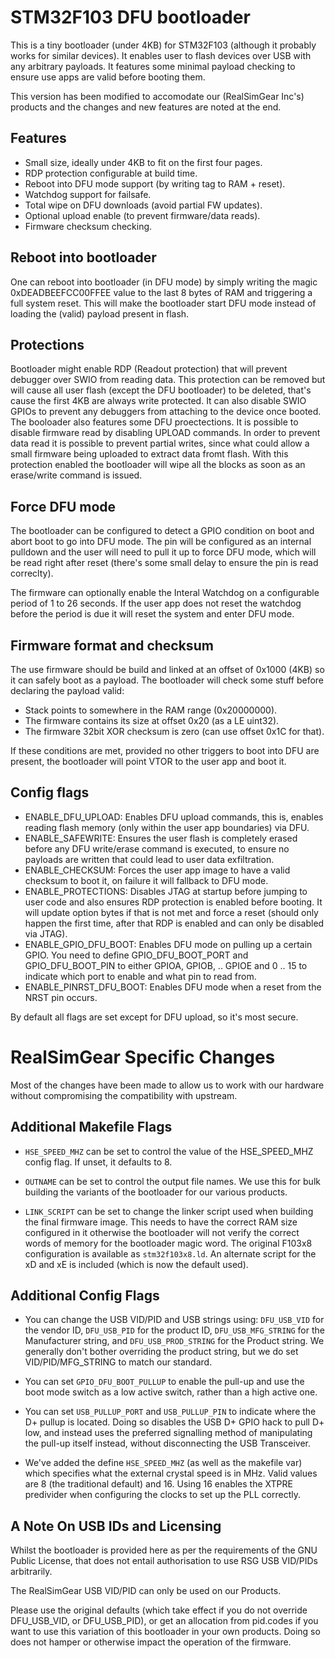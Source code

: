
STM32F103 DFU bootloader
========================

This is a tiny bootloader (under 4KB) for STM32F103 (although it probably
works for similar devices). It enables user to flash devices over USB
with any arbitrary payloads. It features some minimal payload checking
to ensure use apps are valid before booting them.

This version has been modified to accomodate our (RealSimGear Inc's) products 
and the changes and new features are noted at the end.

Features
--------

* Small size, ideally under 4KB to fit on the first four pages.
* RDP protection configurable at build time.
* Reboot into DFU mode support (by writing tag to RAM + reset).
* Watchdog support for failsafe.
* Total wipe on DFU downloads (avoid partial FW updates).
* Optional upload enable (to prevent firmware/data reads).
* Firmware checksum checking.


Reboot into bootloader
----------------------

One can reboot into bootloader (in DFU mode) by simply writing the magic
0xDEADBEEFCC00FFEE value to the last 8 bytes of RAM and triggering a full
system reset. This will make the bootloader start DFU mode instead of
loading the (valid) payload present in flash.

Protections
-----------

Bootloader might enable RDP (Readout protection) that will prevent debugger
over SWIO from reading data. This protection can be removed but will cause
all user flash (except the DFU bootloader) to be deleted, that's cause the
first 4KB are always write protected. It can also disable SWIO GPIOs to
prevent any debuggers from attaching to the device once booted.
The booloader also features some DFU proectections. It is possible to
disable firmware read by disabling UPLOAD commands. In order to prevent
data read it is possible to prevent partial writes, since what could allow
a small firmware being uploaded to extract data fromt flash. With this
protection enabled the bootloader will wipe all the blocks as soon as
an erase/write command is issued.

Force DFU mode
--------------

The bootloader can be configured to detect a GPIO condition on boot and
abort boot to go into DFU mode. The pin will be configured as an internal
pulldown and the user will need to pull it up to force DFU mode, which
will be read right after reset (there's some small delay to ensure the
pin is read correclty).

The firmware can optionally enable the Interal Watchdog on a configurable
period of 1 to 26 seconds. If the user app does not reset the watchdog
before the period is due it will reset the system and enter DFU mode.

Firmware format and checksum
----------------------------

The use firmware should be build and linked at an offset of 0x1000 (4KB)
so it can safely boot as a payload. The bootloader will check some stuff
before declaring the payload valid:

 * Stack points to somewhere in the RAM range (0x20000000).
 * The firmware contains its size at offset 0x20 (as a LE uint32).
 * The firmware 32bit XOR checksum is zero (can use offset 0x1C for that).

If these conditions are met, provided no other triggers to boot into DFU
are present, the bootloader will point VTOR to the user app and boot it.


Config flags
------------

* ENABLE_DFU_UPLOAD: Enables DFU upload commands, this is, enables reading
  flash memory (only within the user app boundaries) via DFU.
* ENABLE_SAFEWRITE: Ensures the user flash is completely erased before any
  DFU write/erase command is executed, to ensure no payloads are written
  that could lead to user data exfiltration.
* ENABLE_CHECKSUM: Forces the user app image to have a valid checksum to
  boot it, on failure it will fallback to DFU mode.
* ENABLE_PROTECTIONS: Disables JTAG at startup before jumping to user code
  and also ensures RDP protection is enabled before booting. It will update
  option bytes if that is not met and force a reset (should only happen the
  first time, after that RDP is enabled and can only be disabled via JTAG).
* ENABLE_GPIO_DFU_BOOT: Enables DFU mode on pulling up a certain GPIO.
  You need to define GPIO_DFU_BOOT_PORT and GPIO_DFU_BOOT_PIN to either
  GPIOA, GPIOB, .. GPIOE and 0 .. 15 to indicate which port to enable and
  what pin to read from.
* ENABLE_PINRST_DFU_BOOT: Enables DFU mode when a reset from the NRST pin
  occurs.

By default all flags are set except for DFU upload, so it's most secure.

RealSimGear Specific Changes
============================

Most of the changes have been made to allow us to work with our hardware without
compromising the compatibility with upstream.

Additional Makefile Flags
-------------------------

* `HSE_SPEED_MHZ` can be set to control the value of the HSE_SPEED_MHZ config 
  flag.  If unset, it defaults to 8.

* `OUTNAME` can be set to control the output file names.  We use this for bulk
  building the variants of the bootloader for our various products.

* `LINK_SCRIPT` can be set to change the linker script used when building the
  final firmware image.  This needs to have the correct RAM size configured
  in it otherwise the bootloader will not verify the correct words of memory
  for the bootloader magic word.  The original F103x8 configuration is
  available as `stm32f103x8.ld`.  An alternate script for the xD and xE is
  included (which is now the default used).

Additional Config Flags
-----------------------

* You can change the USB VID/PID and USB strings using:
  `DFU_USB_VID` for the vendor ID, `DFU_USB_PID` for the product ID,
  `DFU_USB_MFG_STRING` for the Manufacturer string, and
  `DFU_USB_PROD_STRING` for the Product string.   We generally don't bother
  overriding the product string, but we do set VID/PID/MFG_STRING to match
  our standard.

* You can set `GPIO_DFU_BOOT_PULLUP` to enable the pull-up and use the boot mode
  switch as a low active switch, rather than a high active one.

* You can set `USB_PULLUP_PORT` and `USB_PULLUP_PIN` to indicate where the D+
  pullup is located.  Doing so disables the USB D+ GPIO hack to pull D+ low,
  and instead uses the preferred signalling method of manipulating the pull-up
  itself instead, without disconnecting the USB Transceiver.

* We've added the define `HSE_SPEED_MHZ` (as well as the makefile var) which
  specifies what the external crystal speed is in MHz.  Valid values are 8 (the
  traditional default) and 16.  Using 16 enables the XTPRE predivider when
  configuring the clocks to set up the PLL correctly.

A Note On USB IDs and Licensing
-------------------------------

Whilst the bootloader is provided here as per the requirements of the GNU Public
License, that does not entail authorisation to use RSG USB VID/PIDs arbitrarily.

The RealSimGear USB VID/PID can only be used on our Products.

Please use the original defaults (which take effect if you do not override
DFU_USB_VID, or DFU_USB_PID), or get an allocation from pid.codes if you
want to use this variation of this bootloader in your own products.   Doing so
does not hamper or otherwise impact the operation of the firmware.
